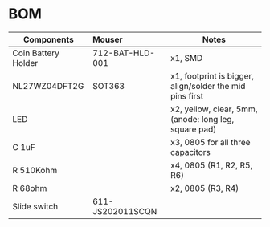 # BOM 
 
| Components | Mouser | Notes |
| ---------- |:------ | ----- |
| Coin Battery Holder | 712-BAT-HLD-001 | x1, SMD |
| NL27WZ04DFT2G | SOT363 | x1, footprint is bigger, align/solder the mid pins first |
| LED | | x2, yellow, clear, 5mm, (anode: long leg, square pad)|
| C 1uF | | x3, 0805 for all three capacitors |
| R 510Kohm | | x4, 0805 (R1, R2, R5, R6)|
| R 68ohm | | x2, 0805 (R3, R4) |
| Slide switch | 611-JS202011SCQN | |
